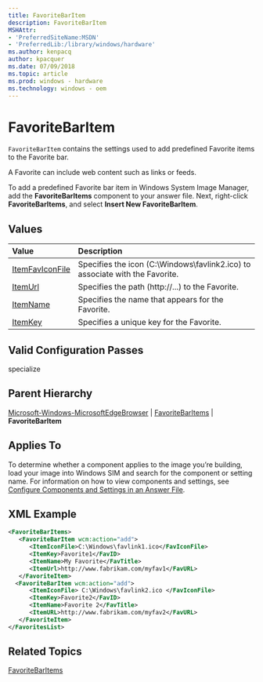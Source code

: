 ```yaml
---
title: FavoriteBarItem
description: FavoriteBarItem
MSHAttr:
- 'PreferredSiteName:MSDN'
- 'PreferredLib:/library/windows/hardware'
ms.author: kenpacq
author: kpacquer
ms.date: 07/09/2018
ms.topic: article
ms.prod: windows - hardware
ms.technology: windows - oem
---
```


# FavoriteBarItem

`FavoriteBarItem` contains the settings used to add predefined Favorite items to the Favorite bar.

A Favorite can include web content such as links or feeds.

To add a predefined Favorite bar item in Windows System Image Manager, add the **FavoriteBarItems** component to your answer file. Next, right-click **FavoriteBarItems**, and select **Insert New FavoriteBarItem**.

## Values

| Value                   | Description                                                                           |
|:------------------------|:--------------------------------------------------------------------------------------|
| [ItemFavIconFile](microsoft-windows-microsoftedgebrowser-favoritebaritems-favoritebaritem-itemfaviconfile.md) | Specifies the icon (C:\Windows\favlink2.ico) to associate with the Favorite.    |
| [ItemUrl](microsoft-windows-microsoftedgebrowser-favoritebaritems-favoritebaritem-itemurl.md)    | Specifies the path (http://...) to the Favorite. |
| [ItemName](microsoft-windows-microsoftedgebrowser-favoritebaritems-favoritebaritem-itemname.md)  | Specifies the name that appears for the Favorite.  |
| [ItemKey](microsoft-windows-microsoftedgebrowser-favoritebaritems-favoritebaritem-itemkey.md)    | Specifies a unique key for the Favorite.  |

## Valid Configuration Passes

specialize

## Parent Hierarchy

[Microsoft-Windows-MicrosoftEdgeBrowser](microsoft-windows-microsoftedgebrowser.md) | [FavoriteBarItems](microsoft-windows-microsoftedgebrowser-favoritebaritems.md) | **FavoriteBarItem**

## Applies To

To determine whether a component applies to the image you’re building, load your image into Windows SIM and search for the component or setting name. For information on how to view components and settings, see [Configure Components and Settings in an Answer File](https://docs.microsoft.com/en-us/windows-hardware/customize/desktop/wsim/configure-components-and-settings-in-an-answer-file).

## XML Example

```XML
<FavoriteBarItems>
   <FavoriteBarItem wcm:action="add">
      <ItemIconFile>C:\Windows\favlink1.ico</FavIconFile>
      <ItemKey>Favorite1</FavID>
      <ItemName>My Favorite</FavTitle>
      <ItemUrl>http://www.fabrikam.com/myfav1</FavURL>
   </FavoriteItem>
  <FavoriteBarItem wcm:action="add">
      <ItemIconFile> C:\Windows\favlink2.ico </FavIconFile>
      <ItemKey>Favorite2</FavID>
      <ItemName>Favorite 2</FavTitle>
      <ItemURL>http://www.fabrikam.com/myfav2</FavURL>
   </FavoriteItem>
</FavoritesList>
```

## Related Topics

[FavoriteBarItems](microsoft-windows-microsoftedgebrowser-favoritebaritems.md)

